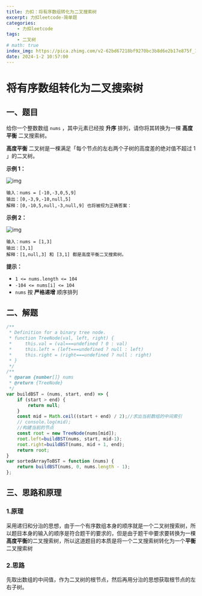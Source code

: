 ```yaml
---
title: 力扣：将有序数组转化为二叉搜索树
excerpt: 力扣leetcode-简单题
categories:
    - 力扣leetcode
tags:
    - 二叉树
# math: true
index_img: https://pica.zhimg.com/v2-62bd67218bf9270bc3b8d6e2b17e875f_1440w.jpg?source=172ae18b
date: 2024-1-2 10:57:00
---
```

# 将有序数组转化为二叉搜索树

## 一、题目

给你一个整数数组 `nums` ，其中元素已经按 **升序** 排列，请你将其转换为一棵 **高度平衡** 二叉搜索树。

**高度平衡** 二叉树是一棵满足「每个节点的左右两个子树的高度差的绝对值不超过 1 」的二叉树。

 

**示例 1：**

![img](https://assets.leetcode.com/uploads/2021/02/18/btree1.jpg)

```
输入：nums = [-10,-3,0,5,9]
输出：[0,-3,9,-10,null,5]
解释：[0,-10,5,null,-3,null,9] 也将被视为正确答案：
```

**示例 2：**

![img](https://assets.leetcode.com/uploads/2021/02/18/btree.jpg)

```
输入：nums = [1,3]
输出：[3,1]
解释：[1,null,3] 和 [3,1] 都是高度平衡二叉搜索树。
```

 

**提示：**

- `1 <= nums.length <= 104`
- `-104 <= nums[i] <= 104`
- `nums` 按 **严格递增** 顺序排列

## 二、解题

```js
/**
 * Definition for a binary tree node.
 * function TreeNode(val, left, right) {
 *     this.val = (val===undefined ? 0 : val)
 *     this.left = (left===undefined ? null : left)
 *     this.right = (right===undefined ? null : right)
 * }
 */
/**
 * @param {number[]} nums
 * @return {TreeNode}
 */
var buildBST = (nums, start, end) => {
    if (start > end) {
        return null;
    }
    const mid = Math.ceil((start + end) / 2);//求出当前数组的中间索引
    // console.log(mid);
    //构建当前的节点
    const root = new TreeNode(nums[mid]);
    root.left=buildBST(nums, start, mid-1);
    root.right=buildBST(nums, mid + 1, end);
    return root;
}
var sortedArrayToBST = function (nums) {
    return buildBST(nums, 0, nums.length - 1);
};
```

## 三、思路和原理

### 1.原理

采用递归和分治的思想，由于一个有序数组本身的顺序就是一个二叉树搜索树，所以题目本身的输入的顺序是符合题干的要求的，但是由于题干中要求要转换为一棵**高度平衡**的二叉搜索树，所以这道题目的本质是将一个二叉搜索树转化为一个**平衡**二叉搜索树

### 2.思路

先取出数组的中间值，作为二叉树的根节点，然后再用分治的思想获取根节点的左右子树。

